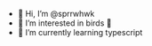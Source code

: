 - 👋 Hi, I’m @sprrwhwk
- 👀 I’m interested in birds 🦅
- 🌱 I’m currently learning typescript

<!---
sprrwhwk/sprrwhwk is a ✨ special ✨ repository because its `README.md` (this file) appears on your GitHub profile.
You can click the Preview link to take a look at your changes.
--->
